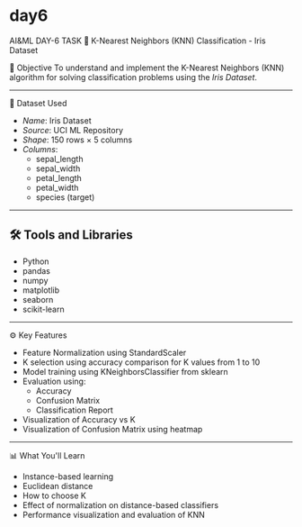 # day6
AI&amp;ML DAY-6 TASK 
 🌸 K-Nearest Neighbors (KNN) Classification - Iris Dataset

 📌 Objective
To understand and implement the K-Nearest Neighbors (KNN) algorithm for solving classification problems using the *Iris Dataset*.

---

 📂 Dataset Used
- *Name*: Iris Dataset
- *Source*: UCI ML Repository
- *Shape*: 150 rows × 5 columns
- *Columns*:
  - sepal_length
  - sepal_width
  - petal_length
  - petal_width
  - species (target)

---

## 🛠 Tools and Libraries
- Python
- pandas
- numpy
- matplotlib
- seaborn
- scikit-learn

---

 ⚙ Key Features
- Feature Normalization using StandardScaler
- K selection using accuracy comparison for K values from 1 to 10
- Model training using KNeighborsClassifier from sklearn
- Evaluation using:
  - Accuracy
  - Confusion Matrix
  - Classification Report
- Visualization of Accuracy vs K
- Visualization of Confusion Matrix using heatmap

---

 📊 What You'll Learn
- Instance-based learning
- Euclidean distance
- How to choose K
- Effect of normalization on distance-based classifiers
- Performance visualization and evaluation of KNN
